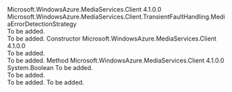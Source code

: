 <Type Name="QueryErrorDetectionStrategy" FullName="Microsoft.WindowsAzure.MediaServices.Client.TransientFaultHandling.QueryErrorDetectionStrategy">
  <TypeSignature Language="C#" Value="public class QueryErrorDetectionStrategy : Microsoft.WindowsAzure.MediaServices.Client.TransientFaultHandling.MediaErrorDetectionStrategy" />
  <TypeSignature Language="ILAsm" Value=".class public auto ansi beforefieldinit QueryErrorDetectionStrategy extends Microsoft.WindowsAzure.MediaServices.Client.TransientFaultHandling.MediaErrorDetectionStrategy" />
  <TypeSignature Language="DocId" Value="T:Microsoft.WindowsAzure.MediaServices.Client.TransientFaultHandling.QueryErrorDetectionStrategy" />
  <TypeSignature Language="VB.NET" Value="Public Class QueryErrorDetectionStrategy&#xA;Inherits MediaErrorDetectionStrategy" />
  <TypeSignature Language="F#" Value="type QueryErrorDetectionStrategy = class&#xA;    inherit MediaErrorDetectionStrategy" />
  <AssemblyInfo>
    <AssemblyName>Microsoft.WindowsAzure.MediaServices.Client</AssemblyName>
    <AssemblyVersion>4.1.0.0</AssemblyVersion>
  </AssemblyInfo>
  <Base>
    <BaseTypeName>Microsoft.WindowsAzure.MediaServices.Client.TransientFaultHandling.MediaErrorDetectionStrategy</BaseTypeName>
  </Base>
  <Interfaces />
  <Docs>
    <summary>To be added.</summary>
    <remarks>To be added.</remarks>
  </Docs>
  <Members>
    <Member MemberName=".ctor">
      <MemberSignature Language="C#" Value="public QueryErrorDetectionStrategy ();" />
      <MemberSignature Language="ILAsm" Value=".method public hidebysig specialname rtspecialname instance void .ctor() cil managed" />
      <MemberSignature Language="DocId" Value="M:Microsoft.WindowsAzure.MediaServices.Client.TransientFaultHandling.QueryErrorDetectionStrategy.#ctor" />
      <MemberSignature Language="VB.NET" Value="Public Sub New ()" />
      <MemberType>Constructor</MemberType>
      <AssemblyInfo>
        <AssemblyName>Microsoft.WindowsAzure.MediaServices.Client</AssemblyName>
        <AssemblyVersion>4.1.0.0</AssemblyVersion>
      </AssemblyInfo>
      <Parameters />
      <Docs>
        <summary>To be added.</summary>
        <remarks>To be added.</remarks>
      </Docs>
    </Member>
    <Member MemberName="CheckIsTransient">
      <MemberSignature Language="C#" Value="protected override bool CheckIsTransient (Exception ex);" />
      <MemberSignature Language="ILAsm" Value=".method familyhidebysig virtual instance bool CheckIsTransient(class System.Exception ex) cil managed" />
      <MemberSignature Language="DocId" Value="M:Microsoft.WindowsAzure.MediaServices.Client.TransientFaultHandling.QueryErrorDetectionStrategy.CheckIsTransient(System.Exception)" />
      <MemberSignature Language="VB.NET" Value="Protected Overrides Function CheckIsTransient (ex As Exception) As Boolean" />
      <MemberSignature Language="F#" Value="override this.CheckIsTransient : Exception -&gt; bool" Usage="queryErrorDetectionStrategy.CheckIsTransient ex" />
      <MemberType>Method</MemberType>
      <AssemblyInfo>
        <AssemblyName>Microsoft.WindowsAzure.MediaServices.Client</AssemblyName>
        <AssemblyVersion>4.1.0.0</AssemblyVersion>
      </AssemblyInfo>
      <ReturnValue>
        <ReturnType>System.Boolean</ReturnType>
      </ReturnValue>
      <Parameters>
        <Parameter Name="ex" Type="System.Exception" />
      </Parameters>
      <Docs>
        <param name="ex">To be added.</param>
        <summary>To be added.</summary>
        <returns>To be added.</returns>
        <remarks>To be added.</remarks>
      </Docs>
    </Member>
  </Members>
</Type>